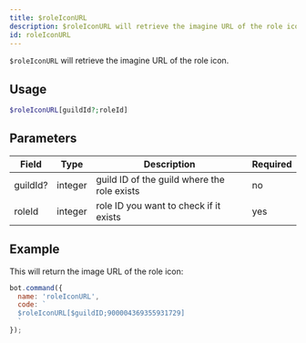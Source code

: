 ```yaml
---
title: $roleIconURL 
description: $roleIconURL will retrieve the imagine URL of the role icon.
id: roleIconURL
---
```


`$roleIconURL` will retrieve the imagine URL of the role icon.

## Usage

```php
$roleIconURL[guildId?;roleId]
```

## Parameters


| Field       | Type     | Description                                        | Required |
|-------------|----------|----------------------------------------------------|----------|
| guildId?    | integer  |  guild ID of the guild where the role exists       | no       |
| roleId      | integer  | role ID you want to check if it exists             | yes      |


## Example

This will return the image URL of the role icon: 

```javascript
bot.command({
  name: 'roleIconURL',
  code: `
  $roleIconURL[$guildID;900004369355931729]
  `
});
```